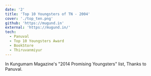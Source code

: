 ```yaml
---
date: '2'
title: 'Top 10 Youngsters of TN - 2004'
cover: './top_ten.png'
github: 'https://mugund.in'
external: 'https://mugund.in/'
tech:
  - Panuval
  - Top 10 Youngsters Award
  - BookStore
  - Thiruvanmiyur
---
```


In Kungumam Magazine's "2014 Promising Youngsters" list, Thanks to Panuval.
